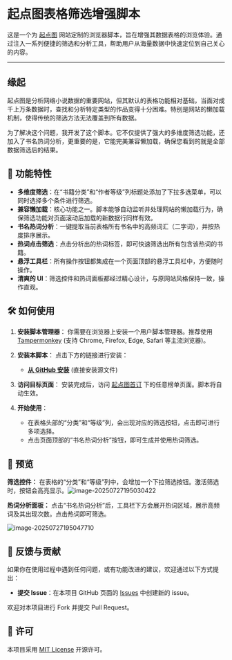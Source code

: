 # 起点图表格筛选增强脚本

这是一个为 [起点图](https://www.qidiantu.com/) 网站定制的浏览器脚本，旨在增强其数据表格的浏览体验。通过注入一系列便捷的筛选和分析工具，帮助用户从海量数据中快速定位到自己关心的内容。

---

## 缘起

起点图是分析网络小说数据的重要网站，但其默认的表格功能相对基础，当面对成千上万条数据时，查找和分析特定类型的作品变得十分困难。特别是网站的懒加载机制，使得传统的筛选方法无法覆盖到所有数据。

为了解决这个问题，我开发了这个脚本。它不仅提供了强大的多维度筛选功能，还加入了书名热词分析，更重要的是，它能完美兼容懒加载，确保您看到的就是全部数据筛选后的结果。

## 🚀 功能特性

- **多维度筛选**：在“书籍分类”和“作者等级”列标题处添加了下拉多选菜单，可以同时选择多个条件进行筛选。
- **兼容懒加载**：核心功能之一。脚本能够自动监听并处理网站的懒加载行为，确保筛选功能对页面滚动后加载的新数据行同样有效。
- **书名热词分析**：一键提取当前表格所有书名中的高频词汇（二字词），并按热度排序展示。
- **热词点击筛选**：点击分析出的热词标签，即可快速筛选出所有包含该热词的书籍。
- **悬浮工具栏**：所有操作按钮都集成在一个页面顶部的悬浮工具栏中，方便随时操作。
- **清爽的 UI**：筛选控件和热词面板都经过精心设计，与原网站风格保持一致，操作直观。

## 🛠️ 如何使用

1.  **安装脚本管理器**：
    你需要在浏览器上安装一个用户脚本管理器。推荐使用 [Tampermonkey](https://www.tampermonkey.net/) (支持 Chrome, Firefox, Edge, Safari 等主流浏览器)。

2.  **安装本脚本**：
    点击下方的链接进行安装：
    - [**从 GitHub 安装**](./qidiantu-filter.user.js) (直接安装源文件)

3.  **访问目标页面**：
    安装完成后，访问 [起点图首订](https://www.qidiantu.com/shouding/) 下的任意榜单页面。脚本将自动生效。

4.  **开始使用**：
    - 在表格头部的“分类”和“等级”列，会出现对应的筛选按钮，点击即可进行多项选择。
    - 点击页面顶部的“书名热词分析”按钮，即可生成并使用热词筛选。

## 📸 预览

**筛选控件：**
在表格的“分类”和“等级”列中，会增加一个下拉筛选按钮。激活筛选时，按钮会高亮显示。![image-20250727195030422](C:\Users\Administrator\AppData\Roaming\Typora\typora-user-images\image-20250727195030422.png)

**热词分析面板：**
点击“书名热词分析”后，工具栏下方会展开热词区域，展示高频词及其出现次数。点击热词即可筛选。

![image-20250727195047710](C:\Users\Administrator\AppData\Roaming\Typora\typora-user-images\image-20250727195047710.png)



## 📝 反馈与贡献

如果你在使用过程中遇到任何问题，或有功能改进的建议，欢迎通过以下方式提出：
- **提交 Issue**：在本项目 GitHub 页面的 [Issues](https://github.com/your-username/your-repo/issues) 中创建新的 issue。

欢迎对本项目进行 Fork 并提交 Pull Request。

## 📄 许可

本项目采用 [MIT License](./LICENSE) 开源许可。